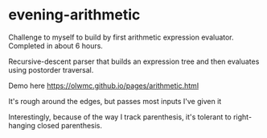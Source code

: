 # evening-arithmetic
Challenge to myself to build by first arithmetic expression evaluator. Completed in about 6 hours.

Recursive-descent parser that builds an expression tree and then evaluates using postorder traversal.

Demo here https://olwmc.github.io/pages/arithmetic.html

It's rough around the edges, but passes most inputs I've given it

Interestingly, because of the way I track parenthesis, it's tolerant to right-hanging closed parenthesis.
